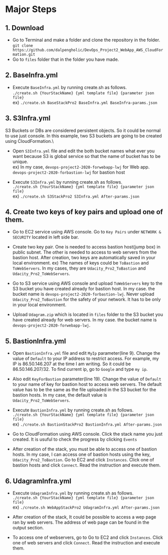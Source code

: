 # Major Steps
## 1. Download
- Go to Terminal and make a folder and clone the repository in the folder.
`git clone https://github.com/dalpengholic/DevOps_Project2_WebApp_AWS_CloudFormation.git`
- Go to `files` folder that in the folder you have made.

## 2. BaseInfra.yml
- Execute `BaseInfra.yml` by running create.sh as follows. \
`./create.sh {YourStackName} {yml template file} {parameter json file}` \
ex) `./create.sh BaseStackPro2 BaseInfra.yml BaseInfra-params.json`

## 3. S3Infra.yml
S3 Buckets or DBs are considered persistent objects. So it could be normal to use just console. In this example, two S3 buckets are going to be created using CloudFormation.\
- Open `S3Infra.yml` file and edit the both bucket names what ever you want because S3 is global service so that the name of bucket has to be unique. \
ex) In my case, `devops-project2-2020-forwebapp-lwj` for Web app. `devops-project2-2020-forbastion-lwj` for bastion host

- Execute `S3Infra.yml` by running create.sh as follows. \
`./create.sh {YourStackName} {yml template file} {parameter json file}` \
ex) `./create.sh S3StackPro2 S3Infra.yml After-params.json`

## 4. Create two keys of key pairs and upload one of them.
- Go to EC2 service using AWS console. Go to `Key Pairs` under `NETWORK & SECURITY` located in left side bar.
- Create two key pair. One is needed to access bastion host(jump box) in public subnet. The other is needed to access to web servers from the bastion host. After creation, two keys are automatically saved in your local environment.
ex) The names of keys could be `ToBastion` and `ToWebServers`. In my cases, they are `Udacity_Pro2_ToBastion` and `Udacity_Pro2_ToWebServers`.

- Go to S3 service using AWS console and upload `ToWebServers` key to the S3 bucket you have created already for bastion host. In my case. the bucket name is `devops-project2-2020-forbastion-lwj`. Never upload `Udacity_Pro2_ToBastion` for the safety of your network. It has to be only in your local environment.

- Upload `Udagram.zip` which is located in `files` folder to the S3 bucket you have created already for web servers. In my case. the bucket name is `devops-project2-2020-forwebapp-lwj`.

## 5. BastionInfra.yml
- Open `BastionInfra.yml` file and edit `MyIp` parameter(line 9). Change the value of `Default` to your IP address to restrict access. For example, my IP is 86.50.146.207 at the time I am writing. So it could be 86.50.146.207/32. To find current ip, go to `Google` and type `my ip`.

- Also edit `KeyForBastion` parameter(line 19). Change the value of `Default` to your name of key for bastion host to access web servers. The default value has to be the same as the file uploaded in the S3 bucket for the bastion hosts. In my case, the default value is `Udacity_Pro2_ToWebServers`. 

- Execute `BastionInfra.yml` by running create.sh as follows. \
`./create.sh {YourStackName} {yml template file} {parameter json file}` \
ex) `./create.sh BastionStackPro2 BastionInfra.yml After-params.json`

- Go to CloudFormation using AWS console. Click the stack name you just created. It is usuful to check the progress by clicking `Events`

- After creation of the stack, you must be able to access one of bastion hosts. In my case, I can access one of bastion hosts using the key, `Udacity_Pro2_ToBastion`. Go to EC2 and click `Instances`. Click one of bastion hosts and click `Connect`. Read the instruction and execute them.

## 6. UdagramInfra.yml
- Execute `UdagramInfra.yml` by running create.sh as follows. \
`./create.sh {YourStackName} {yml template file} {parameter json file}` \
ex) `./create.sh WebAppStackPro2 UdagramInfra.yml After-params.json`

- After creation of the stack, It could be possible to access a wep page ran by web servers. The address of web page can be found in the output section.

- To access one of webservers, go to  Go to EC2 and click `Instances`. Click one of web servers and click `Connect`. Read the instruction and execute them.







